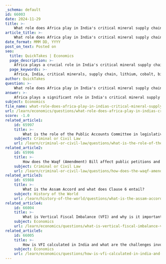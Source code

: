 ```yaml
---
_schema: default
id: 66003
date: 2024-11-29
title: >-
    What role does Africa play in India's critical mineral supply chain?
article_title: >-
    What role does Africa play in India's critical mineral supply chain?
date_format: MMM DD, YYYY
post_on_text: Posted on
seo:
  title: QuickTakes | Economics
  page_description: >-
    Africa plays a crucial role in India's critical mineral supply chain, providing essential minerals like lithium and cobalt, supported by strong trade relations and historical ties, while India seeks strategic partnerships to enhance resource security.
  page_keywords: >-
    Africa, India, critical minerals, supply chain, lithium, cobalt, bilateral trade, mining sector, historical ties, strategic partnerships, resource security, China, industrialization, value addition, tech-driven partnerships
author: QuickTakes
question: >-
    What role does Africa play in India's critical mineral supply chain?
answer: >-
    Africa plays a significant role in India's critical mineral supply chain due to its vast reserves and the historical, political, and economic ties between the two regions. Here are the key points highlighting Africa's importance:\n\n1. **Critical Mineral Reserves**: Africa is home to approximately 30% of the world's known critical mineral reserves. This includes essential minerals such as lithium and cobalt, which are crucial for various technological applications, including batteries and renewable energy technologies.\n\n2. **Bilateral Trade**: In the fiscal year 2022-23, India's total bilateral trade with Africa reached $98 billion, with $43 billion derived from the mining and minerals sector. This strong trade relationship underscores the mutual economic interests and the potential for further collaboration.\n\n3. **Historical and Political Ties**: India has deep-rooted historical connections with Africa, supported by a significant Indian diaspora of around three million people. These ties facilitate diplomatic and economic engagement, making it easier for India to establish partnerships in the region.\n\n4. **Strategic Partnerships**: India aims to enhance its access to critical minerals in Africa to bolster resource security and reduce reliance on external sources, particularly in light of China's dominance in the global critical mineral supply chain. Countries like Tanzania, Zimbabwe, the Democratic Republic of the Congo, and Zambia are key partners in this endeavor.\n\n5. **Challenges and Opportunities**: While Africa presents immense opportunities for India, challenges such as China's established presence in the mineral sector and Africa's focus on industrialization and value addition must be navigated. India seeks to develop tech-driven partnerships and enhance cooperation in mining and mineral processing to address these challenges.\n\nIn summary, Africa's strategic role in India's critical mineral supply chain is underscored by its abundant mineral reserves, strong trade relations, and historical ties, positioning it as a crucial partner in India's efforts to secure essential resources for its technological and economic growth.
subject: Economics
file_name: what-role-does-africa-play-in-indias-critical-mineral-supply-chain.md
url: /learn/economics/questions/what-role-does-africa-play-in-indias-critical-mineral-supply-chain
score: -1.0
related_article1:
    id: 65997
    title: >-
        What is the role of the Public Accounts Committee in legislative reviews and amendments?
    subject: Criminal or Civil Law
    url: /learn/criminal-or-civil-law/questions/what-is-the-role-of-the-public-accounts-committee-in-legislative-reviews-and-amendments
related_article2:
    id: 65996
    title: >-
        How does the Waqf (Amendment) Bill affect public petitions and what are the main concerns?
    subject: Criminal or Civil Law
    url: /learn/criminal-or-civil-law/questions/how-does-the-waqf-amendment-bill-affect-public-petitions-and-what-are-the-main-concerns
related_article3:
    id: 65988
    title: >-
        What is the Assam Accord and what does Clause 6 entail?
    subject: History of the World
    url: /learn/history-of-the-world/questions/what-is-the-assam-accord-and-what-does-clause-6-entail
related_article4:
    id: 66004
    title: >-
        What is Vertical Fiscal Imbalance (VFI) and why is it important in fiscal federalism?
    subject: Economics
    url: /learn/economics/questions/what-is-vertical-fiscal-imbalance-vfi-and-why-is-it-important-in-fiscal-federalism
related_article5:
    id: 66005
    title: >-
        How is VFI calculated in India and what are the challenges involved?
    subject: Economics
    url: /learn/economics/questions/how-is-vfi-calculated-in-india-and-what-are-the-challenges-involved
---
```


&nbsp;